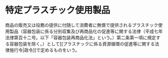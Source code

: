 # 特定プラスチック使用製品
商品の販売又は役務の提供に付随して消費者に無償で提供されるプラスチック使用製品（容器包装に係る分別収集及び再商品化の促進等に関する法律（平成七年法律第百十二号。以下「容器包装再商品化法」という。）第二条第一項に規定する容器包装を除く。）として[[プラスチックに係る資源循環の促進等に関する法律施行令|政令]]で定めるものをいう。

